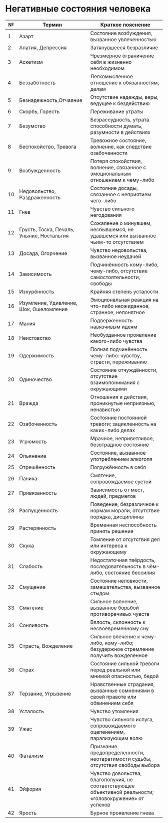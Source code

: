 # Негативные состояния человека
№|Термин|Краткое пояснение
-|------|-----------------
1 |Азарт |Состояние возбуждения, вызванное увлеченностью
2 |Апатия, Депрессия|Затянувшееся безразличие
3| Аскетизм| Чрезмерное ограничение себя в жизненно необходимом
4| Беззаботность| Легкомысленное отношение к обязанностям, делам
5| Безнадежность,Отчаяние | Отсутствие надежды, веры, ведущее к бездействию
6| Скорбь, Горесть| Переживание утраты
7| Безумство |Безрассудность, утрата способности думать, разумности в действиях
8| Беспокойство, Тревога| Тревожное состояние, волнение, как следствие озабоченности
9 |Возбужденность |Потеря спокойствия, волнение, связанное с эмоциональным отношением к чему-либо
10 |Недовольство, Раздраженность |Состояние досады, связанное с неприятием чего-либо
11| Гнев |Чувство сильного негодования
12| Грусть, Тоска, Печаль, Уныние, Ностальгия| Сожаление о минувшем, несбывшемся, не удавшемся или вызванное чьим-то отсутствием
13| Досада, Огорчение| Чувство недовольства, вызванное неудачей
14| Зависимость |Подчинённость кому-либо, чему-либо, отсутствие самостоятельности, свободы
15| Изнурённость |Крайняя степень усталости
16| Изумление, Удивление, Шок, Ошеломление| Эмоциональная реакция на что-либо неожиданное, странное, непонятное
17| Мания| Подверженность навязчивым идеям
18| Неистовство |Необузданное проявление какого-либо чувства
19| Одержимость |Полная подчинённость чему-либо: чувству, страсти, переживанию
20| Одиночество |Состояние отчуждённости, отсутствие взаимопонимания с окружающими
21| Вражда |Отношения и действия, проникнутые неприязнью, ненавистью
22| Озабоченность| Состояние постоянной тревоги; зацикленность на каких-либо делах
23| Угрюмость |Мрачное, неприветливое, безотрадное состояние
24| Опьянение |Состояние, вызванное употреблением алкоголя
25| Отрешённость |Погружённость в себя
26| Паника |Смятение, сопровождаемое суетой
27| Привязанность |Зависимость от мест, людей, предметов
28| Распущенность |Поведение, безразличное к нормам морали, отсутствие порядка, дисциплины
29| Растерянность |Временная неспособность принять решение
30| Скука |Томление от отсутствия дел или интереса к окружающему
31| Слабость |Недостаточная твёрдость, последовательность в чём-либо, состояние бессилия
32| Смущение |Состояние неловкости, замешательства, вызванное стыдом
33| Смятение |Сильное волнение, вызванное борьбой противоречивых чувств
34| Сонливость |Вялость, склонность к несвоевременному сну
35| Страсть, Вожделение|Cильное влечение к чему-либо, кому-либо; безудержное стремление получить вожделенное
36| Страх |Состояние сильной тревоги перед реальной или мнимой опасностью, бедой
37| Терзание, Угрызение| Нравственные страдания, вызванные сомнениями в своей правоте или обвинением себя
38| Усталость |Чувство утомления
39| Ужас |Чувство сильного испуга, сопровождаемого оцепенением, парализующим волю
40| Фатализм| Признание предопределенности, неотвратимости судьбы, отсутствия свободы выбора
41| Эйфория| Чувство довольства, благополучия, не соответствующее объективной реальности; «головокружение» от успехов
42| Ярость| Бурное проявление гнева